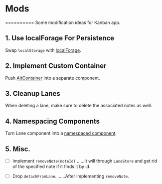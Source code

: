 # Mods
==========
Some modification ideas for Kanban app.

## 1. Use localForage For Persistence

Swap `localStorage` with [localForage](https://github.com/mozilla/localForage).

## 2. Implement Custom Container

Push [AltContainer](http://alt.js.org/docs/components/altContainer/) into a separate component.

## 3. Cleanup Lanes

When deleting a lane, make sure to delete the associated notes as well.

## 4. Namespacing Components

Turn Lane component into a [namespaced component](https://facebook.github.io/react/docs/jsx-in-depth.html#namespaced-components).

## 5. Misc.

- [ ] Implement `removeNote(noteId)`
......It will through `LaneStore` and get rid of the specified note if it finds it by id.

- [ ] Drop `detachFromLane`.
......After implementing `removeNote`.
